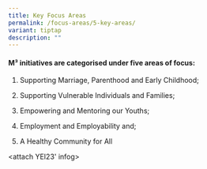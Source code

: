 ```yaml
---
title: Key Focus Areas
permalink: /focus-areas/5-key-areas/
variant: tiptap
description: ""
---
```

<h4>M³&nbsp;initiatives are categorised under five areas of focus:<strong><em> </em></strong></h4><ol data-tight="true" class="tight"><li><p>Supporting Marriage, Parenthood and Early Childhood;</p></li><li><p>Supporting Vulnerable Individuals and Families;</p></li><li><p>Empowering and Mentoring our Youths;</p></li><li><p>Employment and Employability and; </p></li><li><p>A Healthy Community for All</p></li></ol><p>&lt;attach YEI23' infog&gt;</p>